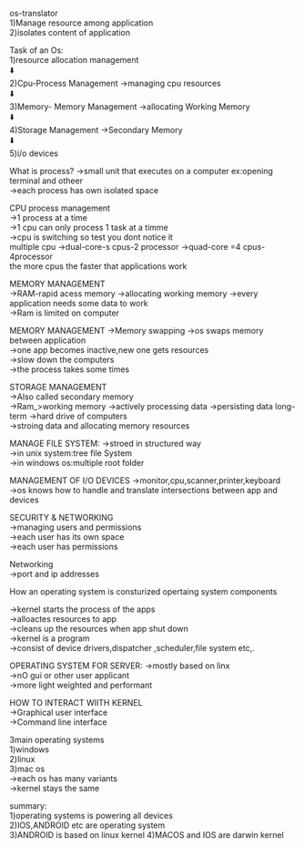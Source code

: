 os-translator     
1)Manage resource among application   
2)isolates content of application    



Task of an Os:    
1)resource allocation management     
     ⬇️     
2)Cpu-Process Management    ->managing cpu resources    
     ⬇️    
3)Memory- Memory Management  ->allocating Working Memory      
     ⬇️    
4)Storage Management   ->Secondary Memory       
      ⬇️   
5)i/o devices

What is process?
->small unit that executes on a computer   ex:opening terminal and otheer  
->each  process has own isolated space   

CPU process management  
->1 process at a time   
->1 cpu can only process 1 task at a timme  
->cpu is switching so test you dont notice it   
multiple cpu 
->dual-core-s cpus-2 processor
->quad-core =4 cpus-4processor  
the more cpus the faster that applications work  

MEMORY MANAGEMENT  
->RAM-rapid acess memory
->allocating working memory
->every application needs some data to work  
->Ram is limited on computer  

MEMORY MANAGEMENT 
->Memory swapping
->os swaps memory between application   
->one app becomes inactive,new one gets resources  
->slow down the computers  
->the process takes some times   

STORAGE MANAGEMENT  
->Also  called secondary memory  
->Ram_>working memory ->actively processing data 
->persisting data long-term
->hard drive of computers  
->stroing data and allocating memory resources

MANAGE FILE SYSTEM:
->stroed in structured way   
->in unix system:tree file System    
->in windows os:multiple root folder   

MANAGEMENT OF I/O DEVICES 
->monitor,cpu,scanner,printer,keyboard   
->os knows how to handle and translate intersections between app and devices   


SECURITY & NETWORKING   
->managing users and permissions  
->each user has its own space  
->each user has permissions   

Networking   
->port and ip addresses   


How an operating system is consturized
opertaing system components    


->kernel starts the process of the apps  
->alloactes resources to app  
->cleans up the resources when app shut down   
->kernel is a program   
->consist of device drivers,dispatcher ,scheduler,file system etc,.



OPERATING SYSTEM FOR SERVER:
->mostly based on linx  
->nO gui or other user applicant  
->more light weighted and performant   

HOW TO INTERACT WIITH KERNEL   
->Graphical user interface   
->Command line interface   

3main operating systems   
1)windows  
2)linux  
3)mac os  
->each os has many variants   
->kernel stays the same   


summary:   
1)operating systems is powering all devices   
2)IOS,ANDROID etc are operating system   
3)ANDROID is based on linux kernel 
4)MACOS and IOS are darwin kernel

     
